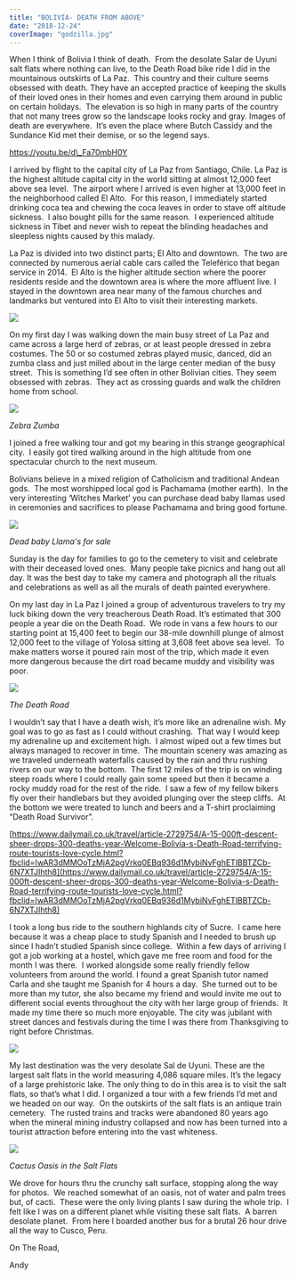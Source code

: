 ```yaml
---
title: "BOLIVIA- DEATH FROM ABOVE"
date: "2018-12-24"
coverImage: "godzilla.jpg"
---
```


When I think of Bolivia I think of death.  From the desolate Salar de Uyuni salt flats where nothing can live, to the Death Road bike ride I did in the mountainous outskirts of La Paz.  This country and their culture seems obsessed with death. They have an accepted practice of keeping the skulls of their loved ones in their homes and even carrying them around in public on certain holidays.  The elevation is so high in many parts of the country that not many trees grow so the landscape looks rocky and gray. Images of death are everywhere.  It’s even the place where Butch Cassidy and the Sundance Kid met their demise, or so the legend says.

https://youtu.be/d\_Fa70mbH0Y

I arrived by flight to the capital city of La Paz from Santiago, Chile. La Paz is the highest altitude capital city in the world sitting at almost 12,000 feet above sea level.  The airport where I arrived is even higher at 13,000 feet in the neighborhood called El Alto.  For this reason, I immediately started drinking coca tea and chewing the coca leaves in order to stave off altitude sickness.  I also bought pills for the same reason.  I experienced altitude sickness in Tibet and never wish to repeat the blinding headaches and sleepless nights caused by this malady.

La Paz is divided into two distinct parts; El Alto and downtown.  The two are connected by numerous aerial cable cars called the Teleférico that began service in 2014.  El Alto is the higher altitude section where the poorer residents reside and the downtown area is where the more affluent live. I stayed in the downtown area near many of the famous churches and landmarks but ventured into El Alto to visit their interesting markets.

![](images/Teleferico5LaPazBolivia-1024x768.jpg)

On my first day I was walking down the main busy street of La Paz and came across a large herd of zebras, or at least people dressed in zebra costumes. The 50 or so costumed zebras played music, danced, did an zumba class and just milled about in the large center median of the busy street.  This is something I’d see often in other Bolivian cities. They seem obsessed with zebras.  They act as crossing guards and walk the children home from school.

![](images/zebra-1024x574.jpg)

_Zebra Zumba_

I joined a free walking tour and got my bearing in this strange geographical city.  I easily got tired walking around in the high altitude from one spectacular church to the next museum. 

Bolivians believe in a mixed religion of Catholicism and traditional Andean gods.  The most worshipped local god is Pachamama (mother earth).  In the very interesting ‘Witches Market’ you can purchase dead baby llamas used in ceremonies and sacrifices to please Pachamama and bring good fortune.

![](images/DeadBabyLlamas1WitchesMarketLaPazBolivia-1024x768.jpg)

_Dead baby Llama's for sale_

Sunday is the day for families to go to the cemetery to visit and celebrate with their deceased loved ones.  Many people take picnics and hang out all day. It was the best day to take my camera and photograph all the rituals and celebrations as well as all the murals of death painted everywhere. 

On my last day in La Paz I joined a group of adventurous travelers to try my luck biking down the very treacherous Death Road. It’s estimated that 300 people a year die on the Death Road.  We rode in vans a few hours to our starting point at 15,400 feet to begin our 38-mile downhill plunge of almost 12,000 feet to the village of Yolosa sitting at 3,608 feet above sea level.  To make matters worse it poured rain most of the trip, which made it even more dangerous because the dirt road became muddy and visibility was poor.

![](images/P2220265-1024x768.jpg)

_The Death Road_

I wouldn’t say that I have a death wish, it’s more like an adrenaline wish. My goal was to go as fast as I could without crashing.  That way I would keep my adrenaline up and excitement high.  I almost wiped out a few times but always managed to recover in time.  The mountain scenery was amazing as we traveled underneath waterfalls caused by the rain and thru rushing rivers on our way to the bottom.  The first 12 miles of the trip is on winding steep roads where I could really gain some speed but then it became a rocky muddy road for the rest of the ride.  I saw a few of my fellow bikers fly over their handlebars but they avoided plunging over the steep cliffs.  At the bottom we were treated to lunch and beers and a T-shirt proclaiming “Death Road Survivor”. 

[https://www.dailymail.co.uk/travel/article-2729754/A-15-000ft-descent-sheer-drops-300-deaths-year-Welcome-Bolivia-s-Death-Road-terrifying-route-tourists-love-cycle.html?fbclid=IwAR3dMMOoTzMjA2pgVrkq0EBq936d1MybiNvFghETlBBTZCb-6N7XTJIhth8](https://www.dailymail.co.uk/travel/article-2729754/A-15-000ft-descent-sheer-drops-300-deaths-year-Welcome-Bolivia-s-Death-Road-terrifying-route-tourists-love-cycle.html?fbclid=IwAR3dMMOoTzMjA2pgVrkq0EBq936d1MybiNvFghETlBBTZCb-6N7XTJIhth8)

I took a long bus ride to the southern highlands city of Sucre.  I came here because it was a cheap place to study Spanish and I needed to brush up since I hadn’t studied Spanish since college.  Within a few days of arriving I got a job working at a hostel, which gave me free room and food for the month I was there.  I worked alongside some really friendly fellow volunteers from around the world. I found a great Spanish tutor named Carla and she taught me Spanish for 4 hours a day.  She turned out to be more than my tutor, she also became my friend and would invite me out to different social events throughout the city with her large group of friends.  It made my time there so much more enjoyable. The city was jubilant with street dances and festivals during the time I was there from Thanksgiving to right before Christmas.

![](images/AndyCarlaFriendsDrinkFestivalDeLaLlajuaSucreBolivia-1024x769.jpg)

My last destination was the very desolate Sal de Uyuni. These are the largest salt flats in the world measuring 4,086 square miles. It’s the legacy of a large prehistoric lake. The only thing to do in this area is to visit the salt flats, so that’s what I did. I organized a tour with a few friends I’d met and we headed on our way.  On the outskirts of the salt flats is an antique train cemetery.  The rusted trains and tracks were abandoned 80 years ago when the mineral mining industry collapsed and now has been turned into a tourist attraction before entering into the vast whiteness.

![](images/CactusIslaIncahuasi14SaltFlatsSalDeUyuniBolivia-1024x768.jpg)

_Cactus Oasis in the Salt Flats_

We drove for hours thru the crunchy salt surface, stopping along the way for photos.  We reached somewhat of an oasis, not of water and palm trees but, of cacti.  These were the only living plants I saw during the whole trip.  I felt like I was on a different planet while visiting these salt flats.  A barren desolate planet.  From here I boarded another bus for a brutal 26 hour drive all the way to Cusco, Peru.

On The Road,

Andy
